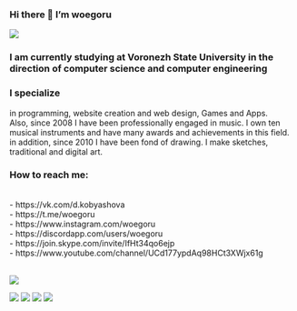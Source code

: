 ### Hi there 👋 I’m woegoru

![](https://komarev.com/ghpvc/?username=woegoru)

<h3> I am currently studying at Voronezh State University in the direction of computer science and computer engineering </h3>

<h3>I specialize</h3> in programming, website creation and web design, Games and Apps.
<br>Also, since 2008 I have been professionally engaged in music. I own ten musical instruments and have many awards and achievements in this field.
<br>in addition, since 2010 I have been fond of drawing. I make sketches, traditional and digital art.



<h3>How to reach me:</h3> 
<br> - https://vk.com/d.kobyashova
<br> - https://t.me/woegoru
<br> - https://www.instagram.com/woegoru
<br> - https://discordapp.com/users/woegoru
<br> - https://join.skype.com/invite/IfHt34qo6ejp
<br> - https://www.youtube.com/channel/UCd177ypdAq98HCt3XWjx61g
<br>
<br>



<div>

![](https://github-profile-summary-cards.vercel.app/api/cards/profile-details?username=woegoru&theme=solarized_dark) 

</div>

![](https://github-profile-summary-cards.vercel.app/api/cards/most-commit-language?username=woegoru&theme=solarized_dark)
![](https://github-profile-summary-cards.vercel.app/api/cards/repos-per-language?username=woegoru&theme=solarized_dark)
![](https://github-profile-summary-cards.vercel.app/api/cards/stats?username=woegoru&theme=solarized_dark)
![](https://github-profile-summary-cards.vercel.app/api/cards/productive-time?username=woegoru&theme=solarized_dark)
